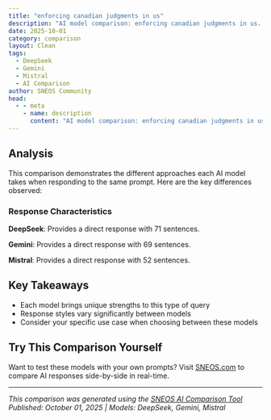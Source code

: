 ```yaml
---
title: "enforcing canadian judgments in us"
description: "AI model comparison: enforcing canadian judgments in us..."
date: 2025-10-01
category: comparison
layout: Clean
tags:
  - DeepSeek
  - Gemini
  - Mistral
  - AI Comparison
author: SNEOS Community
head:
  - - meta
    - name: description
      content: "AI model comparison: enforcing canadian judgments in us..."
---
```


<ChatComparison
  title="enforcing canadian judgments in us"
  prompt="enforcing canadian judgments in us"
  :responses='{"DeepSeek": "Of course. Enforcing a Canadian judgment in the United States is a common and generally straightforward process, but it is not automatic. You cannot simply present a Canadian judgment to a US bank or sheriff and expect them to act on it.\n\nHere is a comprehensive guide to the process, key legal principles, and important considerations.\n\n### The Core Legal Principle: Comity\n\nThe enforcement of a foreign judgment in the US is primarily based on the legal doctrine of **\u0022comity.\u0022** Comity is not an obligation, but a principle of mutual respect where US courts will recognize and enforce a judgment from a foreign court (like a Canadian court) provided certain conditions are met. This process is governed by state law, not federal law.\n\n---\n\n### The Process: \u0022Domestication\u0022 of the Judgment\n\nThe typical process involves \u0022domesticating\u0022 the Canadian judgment into a US judgment. This is done through a lawsuit in a US state court.\n\n#### Step 1: Determine the Correct US Court\nYou must file your enforcement action in a state court that has **personal jurisdiction** over the debtor (the person or company that owes you money). This is usually:\n* The state where the debtor resides.\n* The state where the debtor has assets (e.g., a bank account, real estate, a business).\n\n#### Step 2: File a Petition or Complaint\nYou (the \u0022judgment creditor\u0022) will file a lawsuit against the debtor (the \u0022judgment debtor\u0022). This is not a new lawsuit on the original claim, but a **\u0022summary proceeding\u0022** to have the Canadian judgment recognized. The documents filed are often called:\n* \u0022Petition to Enforce Foreign Judgment\u0022\n* \u0022Complaint for Recognition and Enforcement of Foreign Country Money Judgment\u0022\n\n#### Step 3: Serve the Debtor\nThe debtor must be formally served with the court papers according to the rules of that US state.\n\n#### Step 4: The Court\u0027s Review\nThe US court will review the Canadian judgment to ensure it meets the requirements for enforcement under that state\u0027s law (often based on uniform acts, discussed below). The debtor will have an opportunity to raise defenses.\n\n#### Step 5: Obtain a US Judgment\nIf the court is satisfied, it will issue an order recognizing the Canadian judgment. This order is now a **US judgment** and has the same force and effect as if the case had been originally decided in that US state.\n\n#### Step 6: Enforce the US Judgment\nOnce you have a US judgment, you can use all the standard US debt collection tools, such as:\n* **Writ of Execution:** Seizing and selling the debtor\u0027s non-exempt assets.\n* **Writ of Garnishment:** Ordering a third party (like a bank or employer) to turn over the debtor\u0027s money or wages to you.\n* **Judgment Lien:** Placing a lien on the debtor\u0027s real estate in that county.\n\n---\n\n### Key Laws Governing Enforcement: The Uniform Acts\n\nMost US states have adopted one of two model laws that streamline this process:\n\n1. **Uniform Foreign-Country Money Judgments Recognition Act (2005) (UFCMJRA):** This is the newer, more widely adopted act.\n2. **Uniform Foreign Money-Judgments Recognition Act (1962) (UFMJRA):** The older version, still in effect in a few states.\n\nThese acts create a consistent legal framework and make the process more predictable. You must check which act (if any) your target state has adopted.\n\n---\n\n### Grounds for the US Court to REFUSE Enforcement\n\nThe debtor can challenge the enforcement. A US court will refuse to enforce a Canadian judgment if the debtor can prove any of the following **mandatory grounds**:\n\n* **The judgment was rendered under a judicial system that does not provide impartial tribunals or procedures compatible with due process of law.** (This is rarely an issue with Canada).\n* **The foreign court did not have personal jurisdiction over the defendant.**\n* **The foreign court did not have subject matter jurisdiction.**\n\nThe court may also refuse enforcement based on **discretionary grounds**, including:\n\n* **The defendant in the Canadian proceeding did not receive proper notice.**\n* **The judgment was obtained by fraud.**\n* **The judgment is contrary to the public policy of the state where enforcement is sought.**\n* **The judgment conflicts with another final and conclusive judgment.**\n* **The Canadian proceeding was contrary to a forum selection or arbitration clause.**\n\n---\n\n### Special Considerations \u0026 Practical Tips\n\n1. **Type of Judgment:** This process is primarily for **monetary judgments** (e.g., someone owes you a sum of money). Enforcing non-monetary judgments (e.g., injunctions, specific performance) is much more complex and uncertain.\n2. **Final and Conclusive:** The Canadian judgment must be final and conclusive and enforceable where it was rendered. An interim order or a judgment under appeal may not be enforceable.\n3. **Statute of Limitations:** US states have a time limit (a statute of limitations) for enforcing a foreign judgment, typically ranging from 4 to 10 years. Act promptly.\n4. **Legal Representation is Essential:** You **must** hire a US attorney licensed in the state where you seek enforcement. They will understand the specific procedural rules and local court practices.\n5. **Costs:** The process involves court filing fees, attorney\u0027s fees, and costs for serving documents. You should weigh these costs against the amount you are trying to collect.\n6. **Location of Assets:** Before starting, do your best to confirm the debtor has assets in the specific state where you plan to file. There is no point in getting a judgment in Florida if the debtor\u0027s only assets are in California.\n\n### Summary Checklist for a Creditor\n\n* [ ] Ensure your Canadian judgment is for a definite sum of money and is final.\n* [ ] Identify the US state where the debtor has assets.\n* [ ] Hire a qualified attorney in that US state.\n* [ ] Provide your attorney with a certified and authenticated copy of the Canadian judgment.\n* [ ] Be prepared for the debtor to challenge the enforcement.\n* [ ] Understand the costs involved and ensure they are justified by the judgment amount.\n\n**Disclaimer:** This information is for general guidance only and does not constitute legal advice. The enforcement of judgments is a complex legal matter. You should consult with qualified legal counsel in both Canada and the relevant US state.", "Gemini": "Enforcing a Canadian judgment in the United States is governed by principles of comity and, in most states, by the Uniform Foreign Country Money-Judgment Recognition Act (UFCMJRA) or its predecessor, the Uniform Foreign Money-Judgments Recognition Act (UFMJRA). Here\u0027s a breakdown of the process:\n\n**1. Is the Judgment a \u0022Money Judgment?\u0022**\n\n* The UFCMJRA and UFMJRA primarily deal with *money judgments.* This means the judgment must order the payment of a specific sum of money.\n* Non-monetary judgments (e.g., injunctions, specific performance orders) are more challenging to enforce and rely heavily on principles of comity. You\u0027ll need to consult with a lawyer experienced in international litigation for these.\n\n**2. Is Recognition Mandatory?**\n\nGenerally, US courts *must* recognize a Canadian money judgment that meets the following conditions (this varies slightly state-to-state, but here are common elements):\n\n* **Reciprocity (Less relevant now):** Historically, some states required reciprocity (i.e., Canada would enforce US judgments). Most states have eliminated or downplayed the reciprocity requirement. However, some lingering doubts might exist in older case law or specific fact patterns.\n* **Final and Conclusive:** The judgment must be final in Canada and not subject to ongoing appeals that would stay enforcement. A provisional or interlocutory judgment is generally not enforceable.\n* **Jurisdiction of the Canadian Court:** The Canadian court must have had proper jurisdiction over the defendant according to US due process standards. This is often the most contested issue. Acceptable bases of jurisdiction include:\n * **Personal Service:** The defendant was personally served with the summons and complaint in Canada.\n * **Consent:** The defendant appeared in the Canadian court and submitted to its jurisdiction (e.g., by filing an answer and defending the case).\n * **Domicile/Residence:** The defendant was domiciled or resided in Canada at the time the suit was filed.\n * **Doing Business:** The defendant was doing business in Canada to an extent that would justify jurisdiction under US principles. This can be complex and depends on the nature and extent of the business activities.\n* **Notice:** The defendant must have received proper notice of the Canadian lawsuit.\n\n**3. Grounds for Non-Recognition (Even if the Requirements are Met):**\n\nEven if the conditions above are met, a US court *may* refuse to recognize a Canadian judgment based on certain defenses. These are often fact-specific and require strong evidence:\n\n* **Lack of Impartial Tribunal/Due Process:** The Canadian court proceedings did not comply with US notions of due process, or the tribunal was not impartial. This is a high bar to clear.\n* **Lack of Subject Matter Jurisdiction:** The Canadian court lacked jurisdiction over the subject matter of the lawsuit.\n* **Fraud:** The judgment was obtained by fraud. This must be \u0022extrinsic fraud\u0022 (fraud that prevented the defendant from presenting its case) rather than \u0022intrinsic fraud\u0022 (fraud going to the merits of the underlying case).\n* **Public Policy Violation:** The cause of action or the resulting judgment violates a strong public policy of the US state where enforcement is sought. This is a narrow exception.\n* **Conflict with Another Judgment:** The judgment conflicts with another final and conclusive judgment.\n* **Inconsistent with Forum Selection Clause:** The Canadian action violated a forum selection clause specifying a different forum.\n* **Judgment is Repugnant to the Law of the State:** (A rarely used, catch-all provision).\n* **Judgment Conflicts with a Treaty or Other International Agreement:** While less common in Canada/US situations, if a treaty governed the matter, the treaty would take precedence.\n\n**4. Procedure for Enforcement:**\n\n* **State Law Governs:** Enforcement is primarily governed by the laws of the *state* where you are seeking to enforce the judgment.\n* **Uniform Acts:** Most states have adopted either the UFCMJRA or the UFMJRA, which provide a streamlined process.\n* **Filing the Judgment:** The typical procedure is to file an authenticated copy of the Canadian judgment with a state court. You\u0027ll need to follow the state\u0027s rules of civil procedure.\n* **Notice to the Judgment Debtor:** The judgment debtor must be given notice of the filing and an opportunity to object to the recognition and enforcement of the judgment.\n* **Enforcement Proceedings:** If the judgment is recognized, you can then take steps to enforce it as if it were a domestic judgment. This may involve:\n * **Garnishment:** Attaching wages or other income.\n * **Levy:** Seizing and selling the debtor\u0027s assets.\n * **Liens:** Placing liens on real property.\n * **Discovery:** Conducting discovery to locate the debtor\u0027s assets.\n\n**Key Considerations:**\n\n* **Choice of Forum:** Carefully consider which US state offers the best prospects for enforcement. Factors include the location of the debtor\u0027s assets, the debtor\u0027s residence or place of business, and the state\u0027s laws regarding judgment enforcement.\n* **Legal Representation:** Enforcing a foreign judgment is a complex legal process. It is *highly* recommended to hire a US attorney experienced in international litigation and judgment enforcement in the relevant state. They can assess the viability of your claim, navigate the procedural requirements, and represent you in court.\n* **Costs:** Enforcement can be expensive. Consider the costs of legal fees, court costs, and potential expert witness fees.\n* **Currency Conversion:** The judgment amount will need to be converted to US dollars. The exchange rate used will typically be the rate in effect on the date of the Canadian judgment or the date of the US enforcement judgment (depending on state law and court discretion).\n* **Statute of Limitations:** States have statutes of limitations on enforcing judgments. These vary, so it\u0027s crucial to act promptly.\n* **Discovery:** You may need to conduct discovery to locate the judgment debtor\u0027s assets in the US. This can be a challenging process.\n* **Bankruptcy:** If the judgment debtor files for bankruptcy in the US, your enforcement efforts may be stayed. You will need to file a proof of claim in the bankruptcy proceeding.\n\n**In summary, enforcing a Canadian judgment in the US is generally possible, but it requires careful attention to the specific requirements of state law, due process considerations, and potential defenses. Consulting with an experienced attorney is essential.**\n", "Mistral": "Enforcing Canadian judgments in the United States involves a process known as \u0022recognition and enforcement\u0022 of foreign judgments. Here are the general steps and considerations:\n\n### 1. **Jurisdiction and Venue**\n - **Determine the Appropriate Court**: Identify the U.S. state where you want to enforce the judgment. Each state has its own rules and procedures for recognizing foreign judgments.\n - **Venue**: Choose a court within that state that has jurisdiction over the defendant or the assets you seek to enforce against.\n\n### 2. **Legal Basis**\n - **Uniform Foreign-Country Money Judgments Recognition Act**: Many U.S. states have adopted this act, which provides a framework for recognizing and enforcing foreign judgments.\n - **Common Law Principles**: In states that have not adopted the Uniform Act, common law principles of comity and reciprocity may apply.\n\n### 3. **Filing the Action**\n - **Petition for Recognition**: File a petition or complaint in the appropriate U.S. court seeking recognition of the Canadian judgment.\n - **Supporting Documents**: Include a certified copy of the Canadian judgment, a translation if necessary, and any other relevant documents.\n\n### 4. **Defenses**\n - **Defenses to Recognition**: The defendant may raise defenses such as lack of jurisdiction, fraud, or violation of public policy. The court will consider these defenses before deciding whether to recognize the judgment.\n\n### 5. **Hearing and Decision**\n - **Court Hearing**: The court may hold a hearing to consider the petition and any defenses raised.\n - **Judgment**: If the court recognizes the Canadian judgment, it will issue a U.S. judgment that can be enforced like any other domestic judgment.\n\n### 6. **Enforcement**\n - **Execution**: Once the judgment is recognized, you can use standard enforcement mechanisms such as garnishment, attachment, or execution against property.\n - **Collection**: Work with local counsel to execute the judgment and collect the amount owed.\n\n### 7. **Appeals**\n - **Appeal Process**: Either party may appeal the court\u0027s decision on recognition and enforcement. The appeal process will follow the rules of the specific state court.\n\n### Key Considerations\n - **Reciprocity**: Some U.S. states may require reciprocity, meaning that the foreign country (Canada) must also recognize and enforce U.S. judgments.\n - **Public Policy**: The U.S. court will not enforce a judgment that violates U.S. public policy.\n - **Due Process**: The Canadian judgment must have been rendered with due process and proper notice to the defendant.\n\n### Practical Tips\n - **Local Counsel**: Engage local counsel in the U.S. state where you seek enforcement. They will be familiar with the specific procedures and requirements.\n - **Documentation**: Ensure all documents are properly certified and translated if necessary.\n - **Timeline**: Be aware of any statutes of limitations that may apply to the enforcement of foreign judgments.\n\nEnforcing a Canadian judgment in the U.S. can be complex and may require navigating both federal and state laws. It is advisable to consult with legal professionals experienced in international judgment enforcement to ensure a smooth process."}' 
  published-date="23:19"
/>

## Analysis

This comparison demonstrates the different approaches each AI model takes when responding to the same prompt. Here are the key differences observed:

### Response Characteristics

**DeepSeek**: Provides a direct response with 71 sentences. 

**Gemini**: Provides a direct response with 69 sentences. 

**Mistral**: Provides a direct response with 52 sentences. 

## Key Takeaways

- Each model brings unique strengths to this type of query
- Response styles vary significantly between models
- Consider your specific use case when choosing between these models

## Try This Comparison Yourself

Want to test these models with your own prompts? Visit [SNEOS.com](https://sneos.com) to compare AI responses side-by-side in real-time.

---

*This comparison was generated using the [SNEOS AI Comparison Tool](https://sneos.com)*
*Published: October 01, 2025 | Models: DeepSeek, Gemini, Mistral*
